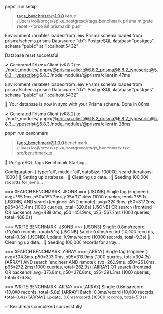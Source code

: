 pnpm run setup

> tags_benchmark@1.0.0 setup /Users/coji/progs/spike/postgresql/tags_benchmark
> prisma migrate reset --force && prisma db push

Environment variables loaded from .env
Prisma schema loaded from prisma/schema.prisma
Datasource "db": PostgreSQL database "postgres", schema "public" at "localhost:5432"

Database reset successful

✔ Generated Prisma Client (v6.8.2) to ./node_modules/.pnpm/@prisma+client@6.8.2_prisma@6.8.2_typescript@5.8.3__typescript@5.8.3
/node_modules/@prisma/client in 47ms

Environment variables loaded from .env
Prisma schema loaded from prisma/schema.prisma
Datasource "db": PostgreSQL database "postgres", schema "public" at "localhost:5432"

🚀  Your database is now in sync with your Prisma schema. Done in 86ms

✔ Generated Prisma Client (v6.8.2) to ./node_modules/.pnpm/@prisma+client@6.8.2_prisma@6.8.2_typescript@5.8.3__typescript@5.8.3
/node_modules/@prisma/client in 28ms

pnpm run benchmark

> tags_benchmark@1.0.0 benchmark /Users/coji/progs/spike/postgresql/tags_benchmark
> tsx src/benchmark.ts

🚀 PostgreSQL Tags Benchmark Starting...

Configuration: { type: 'all', model: 'all', dataSize: 100000, searchIterations: 1000 }
🔧 Setting up database...
🧹 Cleaning up data...
📝 Seeding 100,000 records for jsonb...

=== SEARCH BENCHMARK: JSONB ===
[JSONB] Single tag (engineer): avg=355.1ms, p50=353.3ms, p95=371.4ms (1000 queries, total=355.1s)
[JSONB] AND search (engineer AND remote): avg=320.6ms, p50=317.2ms, p95=343.4ms (1000 queries, total=320.6s)
[JSONB] OR search (frontend OR backend): avg=488.0ms, p50=451.9ms, p95=567.8ms (1000 queries, total=488.0s)

=== WRITE BENCHMARK: JSONB ===
[JSONB] Single: 0.8ms/record (10,000 records, total=8.1s)
[JSONB] Batch: 0.0ms/record (10,000 records, total=0.3s)
[JSONB] Update: 0.9ms/record (10000 records, total=9.3s)
🧹 Cleaning up data...
📝 Seeding 100,000 records for array...

=== SEARCH BENCHMARK: ARRAY ===
[ARRAY] Single tag (engineer): avg=304.3ms, p50=303.0ms, p95=313.9ms (1000 queries, total=304.3s)
[ARRAY] AND search (engineer AND remote): avg=262.9ms, p50=261.6ms, p95=272.2ms (1000 queries, total=262.9s)
[ARRAY] OR search (frontend OR backend): avg=376.8ms, p50=376.8ms, p95=391.3ms (1000 queries, total=376.8s)

=== WRITE BENCHMARK: ARRAY ===
[ARRAY] Single: 0.6ms/record (10,000 records, total=5.8s)
[ARRAY] Batch: 0.0ms/record (10,000 records, total=0.4s)
[ARRAY] Update: 0.6ms/record (10000 records, total=5.9s)

✅ Benchmark completed successfully!
